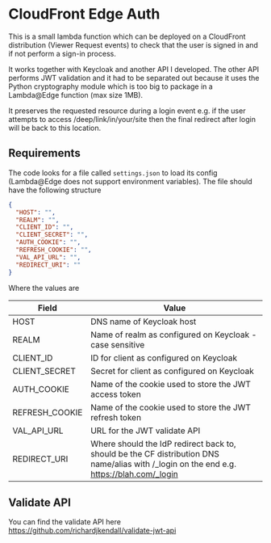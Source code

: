 # CloudFront Edge Auth

This is a small lambda function which can be deployed on a CloudFront distribution (Viewer Request events) to check that the user is signed in and if not perform a sign-in process.

It works together with Keycloak and another API I developed.  The other API performs JWT validation and it had to be separated out because it uses the Python cryptography module which is too big to package in a Lambda@Edge function (max size 1MB).

It preserves the requested resource during a login event e.g. if the user attempts to access /deep/link/in/your/site then the final redirect after login will be back to this location.

## Requirements

The code looks for a file called `settings.json` to load its config (Lambda@Edge does not support environment variables).  The file should have the following structure

```json
{
  "HOST": "",
  "REALM": "",
  "CLIENT_ID": "",
  "CLIENT_SECRET": "",
  "AUTH_COOKIE": "",
  "REFRESH_COOKIE": "",
  "VAL_API_URL": "",
  "REDIRECT_URI": ""
}
```

Where the values are

|Field|Value|
|---|---|
|HOST|DNS name of Keycloak host|
|REALM|Name of realm as configured on Keycloak - case sensitive|
|CLIENT_ID|ID for client as configured on Keycloak|
|CLIENT_SECRET|Secret for client as configured on Keycloak|
|AUTH_COOKIE|Name of the cookie used to store the JWT access token|
|REFRESH_COOKIE|Name of the cookie used to store the JWT refresh token|
|VAL_API_URL|URL for the JWT validate API|
|REDIRECT_URI|Where should the IdP redirect back to, should be the CF distribution DNS name/alias with /_login on the end e.g. https://blah.com/_login

## Validate API

You can find the validate API here https://github.com/richardjkendall/validate-jwt-api
